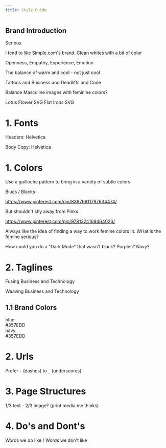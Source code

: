 ```yaml
---
title: Style Guide
---
```



## Brand Introduction

Serious

I tend to like Simple.com's brand. Clean whites with a bit of color

Openness, Empathy, Experience, Emotion

The balance of warm and cool - not just cool

Tattoos and Business and Deadlifts and Code

Balance Masculine images with feminine colors?

Lotus Flower SVG
Flat Irons SVG



# 1. Fonts

Headers: Helvetica

Body Copy: Helvetica

# 1. Colors

Use a guilloche pattern to bring in a variety of subtle colors

Blues / Blacks

https://www.pinterest.com/pin/83879611797634474/

But shouldn't shy away from Pinks

https://www.pinterest.com/pin/9781324169464026/

Always like the idea of finding a way to work femine colors in. WHat is the femine serious?

How could you do a "Dark Mode" that wasn't black? Purples? Navy?

# 2.  Taglines

Fusing Business and Technology

Weaving Business and Technology

## 1.1 Brand Colors

<div class="bg-blue pa3">
  <div>blue</div>
  <div>#357EDD</div>
</div>
<div class="bg-navy pa3">
  <div>navy</div>
  <div>#357EDD</div>
</div>

# 2. Urls

Prefer `-` (dashes) to `_` (underscores)


# 3. Page Structures

1/3 text - 2/3 image? (print media me thinks)

# 4. Do's and Dont's

Words we do like / Words we don't like
